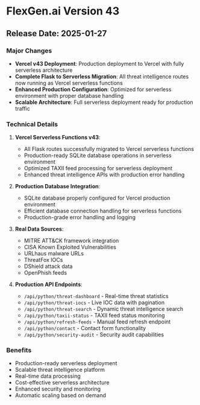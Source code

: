 # FlexGen.ai Version 43

## Release Date: 2025-01-27

### Major Changes

- **Vercel v43 Deployment**: Production deployment to Vercel with fully serverless architecture
- **Complete Flask to Serverless Migration**: All threat intelligence routes now running as Vercel serverless functions
- **Enhanced Production Configuration**: Optimized for serverless environment with proper database handling
- **Scalable Architecture**: Full serverless deployment ready for production traffic

### Technical Details

1. **Vercel Serverless Functions v43**:

   - All Flask routes successfully migrated to Vercel serverless functions
   - Production-ready SQLite database operations in serverless environment
   - Optimized TAXII feed processing for serverless deployment
   - Enhanced threat intelligence APIs with production error handling

2. **Production Database Integration**:

   - SQLite database properly configured for Vercel production environment
   - Efficient database connection handling for serverless functions
   - Production-grade error handling and logging

3. **Real Data Sources**:

   - MITRE ATT&CK framework integration
   - CISA Known Exploited Vulnerabilities
   - URLhaus malware URLs
   - ThreatFox IOCs
   - DShield attack data
   - OpenPhish feeds

4. **Production API Endpoints**:
   - `/api/python/threat-dashboard` - Real-time threat statistics
   - `/api/python/threat-iocs` - Live IOC data with pagination
   - `/api/python/threat-search` - Dynamic threat intelligence search
   - `/api/python/taxii-status` - TAXII feed status monitoring
   - `/api/python/refresh-feeds` - Manual feed refresh endpoint
   - `/api/python/contact` - Contact form functionality
   - `/api/python/security-audit` - Security audit capabilities

### Benefits

- Production-ready serverless deployment
- Scalable threat intelligence platform
- Real-time data processing
- Cost-effective serverless architecture
- Enhanced security and monitoring
- Automatic scaling based on demand
